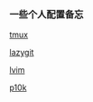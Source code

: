 ### 一些个人配置备忘

[tmux](https://github.com/Rehtt/me_config/blob/main/tmux.conf)

[lazygit](https://github.com/Rehtt/me_config/blob/main/lazygit.yaml)

[lvim](https://github.com/Rehtt/lvim_config/blob/master/config.lua)

[p10k](https://github.com/Rehtt/lvim_config/blob/main/.p10k.zsh)
